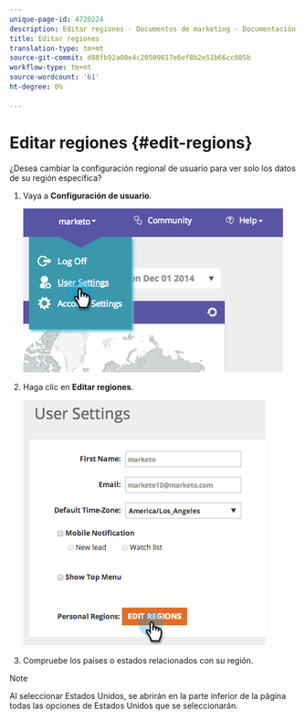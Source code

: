 ```yaml
---
unique-page-id: 4720224
description: Editar regiones - Documentos de marketing - Documentación del producto
title: Editar regiones
translation-type: tm+mt
source-git-commit: d88fb92a00e4c20509617e6ef8b2e51b66cc085b
workflow-type: tm+mt
source-wordcount: '61'
ht-degree: 0%

---
```



# Editar regiones {#edit-regions}

¿Desea cambiar la configuración regional de usuario para ver solo los datos de su región específica?

1. Vaya a **Configuración de usuario**.

   ![](assets/image2014-12-1-23-3a8-3a40.png)

1. Haga clic en **Editar regiones**.

   ![](assets/image2014-12-3-18-3a55-3a25.png)

1. Compruebe los países o estados relacionados con su región.

>[!NOTE]
>
>Al seleccionar Estados Unidos, se abrirán en la parte inferior de la página todas las opciones de Estados Unidos que se seleccionarán.


